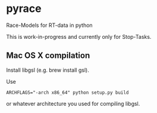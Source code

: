 pyrace
======

Race-Models for RT-data in python

This is work-in-progress and currently only for Stop-Tasks.

Mac OS X compilation
--------------------

Install libgsl (e.g. brew install gsl).

Use 

    ARCHFLAGS="-arch x86_64" python setup.py build 
	
or whatever architecture you used for compiling libgsl.
